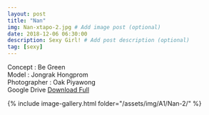 ```yaml
---
layout: post
title: "Nan"
img: Nan-xtapo-2.jpg # Add image post (optional)
date: 2018-12-06 06:30:00
description: Sexy Girl! # Add post description (optional)
tag: [sexy]
---
```

Concept : Be Green  
Model : Jongrak Hongprom  
Photographer : Oak Piyawong  
Google Drive [Download Full](http://gestyy.com/e0BQO1)   


{% include image-gallery.html folder="/assets/img/A1/Nan-2/" %}
